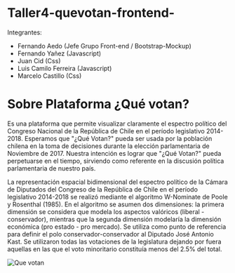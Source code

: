 # Taller4-quevotan-frontend-


Integrantes:<br />

- Fernando Aedo (Jefe Grupo Front-end / Bootstrap-Mockup)<br />
- Fernando Yañez (Javascript)<br />
- Juan Cid (Css)<br />
- Luis Camilo Ferreira (Javascript)<br />
- Marcelo Castillo (Css)<br />

# Sobre Plataforma ¿Qué votan?<br>

Es una plataforma que permite visualizar claramente el espectro político del Congreso Nacional de la República de Chile en el período legislativo 2014-2018. Esperamos que "¿Qué Votan?" pueda ser usada por la población chilena en la toma de decisiones durante la elección parlamentaria de Noviembre de 2017. Nuestra intención es lograr que "¿Qué Votan?" pueda perpetuarse en el tiempo, sirviendo como referente en la discusión política parlamentaria de nuestro país.<br>

La representación espacial bidimensional del espectro político de la Cámara de Diputados del Congreso de la República de Chile en el período legislativo 2014-2018 se realizó mediante el algoritmo W-Nominate de Poole y Rosenthal (1985). En el algoritmo se asumen dos dimensiones: la primera dimensión se considera que modela los aspectos valóricos (liberal - conservador), mientras que la segunda dimensión modelaría la dimensión económica (pro estado - pro mercado). Se utiliza como punto de referencia para definir el polo conservador-conservador al Diputado José Antonio Kast. Se utilizaron todas las votaciones de la legislatura dejando por fuera aquellas en las que el voto minoritario constituía menos del 2.5% del total.<br>

<img src="/imagenactual.png" alt="Que votan"/>
